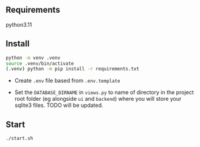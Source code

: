 ## Requirements
python3.11

## Install
```bash
python -m venv .venv
source .venv/bin/activate
(.venv) python -m pip install -r requirements.txt
```

* Create `.env` file based from `.env.template`

* Set the `DATABASE_DIRNAME` in `views.py` to name of directory in the project root folder (eg alongside `ui` and `backend`) where you will store your sqlite3 files. TODO will be updated.

## Start
```bash
./start.sh
```